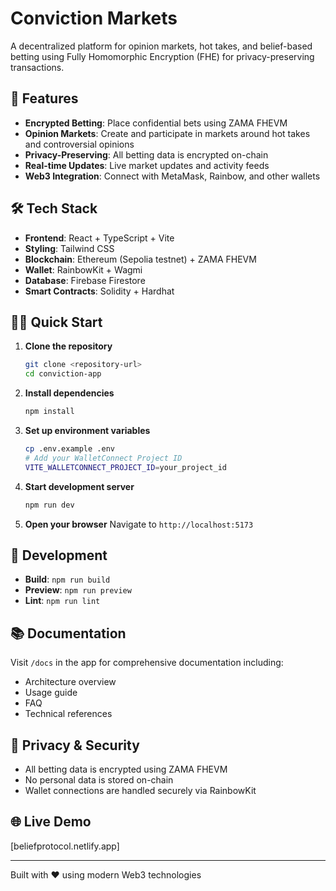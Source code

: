 # Conviction Markets

A decentralized platform for opinion markets, hot takes, and belief-based betting using Fully Homomorphic Encryption (FHE) for privacy-preserving transactions.

## 🚀 Features

- **Encrypted Betting**: Place confidential bets using ZAMA FHEVM
- **Opinion Markets**: Create and participate in markets around hot takes and controversial opinions
- **Privacy-Preserving**: All betting data is encrypted on-chain
- **Real-time Updates**: Live market updates and activity feeds
- **Web3 Integration**: Connect with MetaMask, Rainbow, and other wallets

## 🛠️ Tech Stack

- **Frontend**: React + TypeScript + Vite
- **Styling**: Tailwind CSS
- **Blockchain**: Ethereum (Sepolia testnet) + ZAMA FHEVM
- **Wallet**: RainbowKit + Wagmi
- **Database**: Firebase Firestore
- **Smart Contracts**: Solidity + Hardhat

## 🏃‍♂️ Quick Start

1. **Clone the repository**
   ```bash
   git clone <repository-url>
   cd conviction-app
   ```

2. **Install dependencies**
   ```bash
   npm install
   ```

3. **Set up environment variables**
   ```bash
   cp .env.example .env
   # Add your WalletConnect Project ID
   VITE_WALLETCONNECT_PROJECT_ID=your_project_id
   ```

4. **Start development server**
   ```bash
   npm run dev
   ```

5. **Open your browser**
   Navigate to `http://localhost:5173`

## 🔧 Development

- **Build**: `npm run build`
- **Preview**: `npm run preview`
- **Lint**: `npm run lint`

## 📚 Documentation

Visit `/docs` in the app for comprehensive documentation including:
- Architecture overview
- Usage guide
- FAQ
- Technical references

## 🔐 Privacy & Security

- All betting data is encrypted using ZAMA FHEVM
- No personal data is stored on-chain
- Wallet connections are handled securely via RainbowKit

## 🌐 Live Demo

[beliefprotocol.netlify.app]



---

Built with ❤️ using modern Web3 technologies 